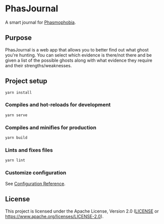 # PhasJournal

A smart journal for [Phasmophobia](https://store.steampowered.com/app/739630/Phasmophobia/).

## Purpose

PhasJournal is a web app that allows you to better find out
what ghost you're hunting. You can select which evidence is
there/not there and be given a list of the possible ghosts along
with what evidence they require and their strengths/weaknesses.

## Project setup
```
yarn install
```

### Compiles and hot-reloads for development
```
yarn serve
```

### Compiles and minifies for production
```
yarn build
```

### Lints and fixes files
```
yarn lint
```

### Customize configuration
See [Configuration Reference](https://cli.vuejs.org/config/).

## License

This project is licensed under the Apache License, Version 2.0
([LICENSE](LICENSE) or <https://www.apache.org/licenses/LICENSE-2.0>).
